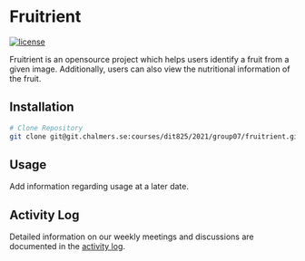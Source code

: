 # Fruitrient

[![license](https://img.shields.io/badge/license-Apache--2.0-blue.svg)](./LICENSE)

Fruitrient is an opensource project which helps users identify a fruit from a given image. Additionally, users can also view the nutritional information of the fruit.

## Installation

```bash
# Clone Repository
git clone git@git.chalmers.se:courses/dit825/2021/group07/fruitrient.git
```

## Usage

Add information regarding usage at a later date.

## Activity Log

Detailed information on our weekly meetings and discussions are documented in the [activity log](documentation/activity-log.md).
